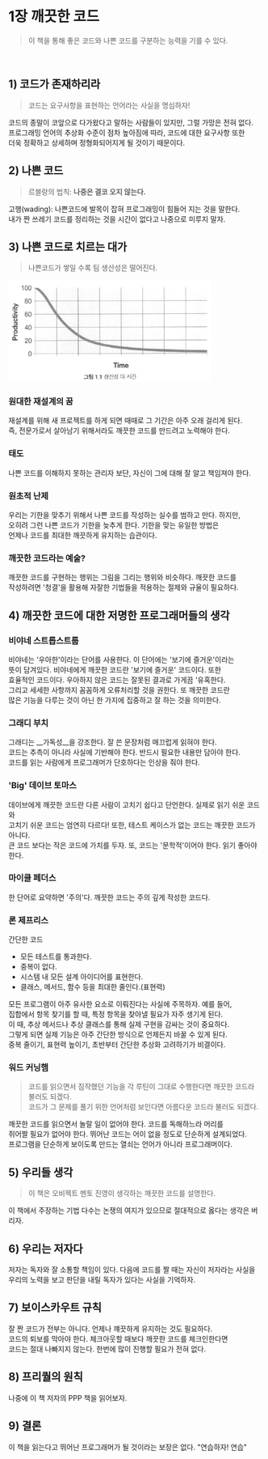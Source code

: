 # 1장 깨끗한 코드
> 이 책을 통해 좋은 코드와 나쁜 코드를 구분하는 능력을 기를 수 있다.
<br>

## 1) 코드가 존재하리라
> 코드는 요구사항을 표현하는 언어라는 사실을 명심하자!

코드의 종말이 코앞으로 다가왔다고 말하는 사람들이 있지만, 그럴 가망은 전혀 없다.<br>
프로그래밍 언어의 추상화 수준이 점차 높아짐에 따라, 코드에 대한 요구사항 또한 <br>
더욱 정확하고 상세하며 정형화되어지게 될 것이기 때문이다.
<br>

## 2) 나쁜 코드
> 르블랑의 법칙: __나중은 결코 오지 않는다.__

고행(wading): 나쁜코드에 발목이 잡혀 프로그래밍이 힘들어 지는 것을 말한다.<br>
내가 짠 쓰레기 코드를 정리하는 것을 시간이 없다고 나중으로 미루지 말자.
<br>

## 3) 나쁜 코드로 치르는 대가
> 나쁜코드가 쌓일 수록 팀 생산성은 떨어진다.

<img src="이미지/그림_1_1.png" width="400px"></img><br>

### 원대한 재설계의 꿈

재설계를 위해 새 프로젝트를 하게 되면 때때로 그 기간은 아주 오래 걸리게 된다.<br>
즉, 전문가로서 살아남기 위해서라도 깨끗한 코드를 만드려고 노력해야 한다.
<br>

### 태도

나쁜 코드를 이해하지 못하는 관리자 보단, 자신이 그에 대해 잘 알고 책임져야 한다.<br>


### 원초적 난제

우리는 기한을 맞추기 위해서 나쁜 코드를 작성하는 실수를 범하고 만다. 하지만,<br>
오히려 그런 나쁜 코드가 기한을 늦추게 한다. 기한을 맞는 유일한 방법은<br>
언제나 코드를 최대한 깨끗하게 유지하는 습관이다.
<br>

### 깨끗한 코드라는 예술?

깨끗한 코드를 구현하는 행위는 그림을 그리는 행위와 비슷하다. 깨끗한 코드를<br>
작성하려면 '청결'을 활용해 자잘한 기법들을 적용하는 절제와 규율이 필요하다.<br>

## 4) 깨끗한 코드에 대한 저명한 프로그래머들의 생각

### 비야네 스트롭스트룹

비야네는 '우아한'이라는 단어를 사용한다. 이 단어에는 '보기에 즐거운'이라는<br>
뜻이 담겨있다. 비야네에게 깨끗한 코드란 '보기에 즐거운' 코드이다. 또한<br>
효율적인 코드이다. 우아하지 않은 코드는 잘못된 결과로 가게끔 '유혹한다.<br>
그리고 세세한 사항까지 꼼꼼하게 오류처리할 것을 권한다. 또 깨끗한 코드란<br>
많은 기능을 다루는 것이 아닌 한 가지에 집중하고 잘 하는 것을 의미한다.
<br>

### 그래디 부치

그래디는 __가독성__을 강조한다. 잘 쓴 문장처럼 매끄럽게 읽혀야 한다.<br>
코드는 추측이 아니라 사실에 기반해야 한다. 반드시 필요한 내용만 담아야 한다.<br>
코드를 읽는 사람에게 프로그래머가 단호하다는 인상을 줘야 한다.
<br>

### 'Big' 데이브 토마스

데이브에게 깨끗한 코드란 다른 사람이 고치기 쉽다고 단언한다. 실제로 읽기 쉬운 코드와<br>
고치기 쉬운 코드는 엄연히 다르다! 또한, 테스트 케이스가 없는 코드는 깨끗한 코드가 아니다.<br>
큰 코드 보다는 작은 코드에 가치를 두자. 또, 코드는 '문학적'이어야 한다. 읽기 좋아야 한다.<br>

### 마이클 페더스

한 단어로 요약하면 '주의'다. 깨끗한 코드는 주의 깊게 작성한 코드다.<br>

### 론 제프리스

간단한 코드<br>
- 모든 테스트를 통과한다.
- 중복이 없다.
- 시스템 내 모든 설계 아이디어를 표현한다.
- 클래스, 메서드, 함수 등을 최대한 줄인다.(표현력)

모든 프로그램이 아주 유사한 요소로 이뤄진다는 사실에 주목하자. 예를 들어,<br>
집합에서 항목 찾기를 할 때, 특정 항목을 찾아낼 필요가 자주 생기게 된다.<br>
이 때, 추상 메서드나 추상 클래스를 통해 실제 구현을 감싸는 것이 중요하다.<br>
그렇게 되면 실제 기능은 아주 간단한 방식으로 언제든지 바꿀 수 있게 된다.<br>
중복 줄이기, 표현력 높이기, 초반부터 간단한 추상화 고려하기가 비결이다.<br>

### 워드 커닝햄
> 코드를 읽으면서 짐작했던 기능을 각 루틴이 그대로 수행한다면 깨끗한 코드라 불러도 되겠다.<br>
> 코드가 그 문제를 풀기 위한 언어처럼 보인다면 아름다운 코드라 불러도 되겠다. <br>

깨끗한 코드를 읽으면서 놀랄 일이 없어야 한다. 코드를 독해하느라 머리를<br>
쥐어짤 필요가 없어야 한다. 뛰어난 코드는 어이 없을 정도로 단순하게 설계되었다.<br>
프로그램을 단순하게 보이도록 만드는 열쇠는 언어가 아니라 프로그래머이다.<br>

## 5) 우리들 생각
> 이 책은 오비젝트 멘토 진영이 생각하는 깨끗한 코드를 설명한다.

이 책에서 주장하는 기법 다수는 논쟁의 여지가 있으므로 절대적으로 옳다는 생각은 버리자.<br>

## 6) 우리는 저자다

저자는 독자와 잘 소통할 책임이 있다. 다음에 코드를 짤 때는 자신이 저자라는 사실을<br>
우리의 노력을 보고 판단을 내릴 독자가 있다는 사실을 기억하자.<br>

## 7) 보이스카우트 규칙

잘 짠 코드가 전부는 아니다. 언제나 꺠끗하게 유지하는 것도 필요하다.<br>
코드의 퇴보를 막아야 한다. 체크아웃할 때보다 깨끗한 코드를 체크인한다면<br>
코드는 절대 나빠지지 않는다. 한번에 많이 진행할 필요가 전혀 없다.<br>

## 8) 프리퀄의 원칙

나중에 이 책 저자의 PPP 책을 읽어보자.<br>

## 9) 결론

이 책을 읽는다고 뛰어난 프로그래머가 될 것이라는 보장은 없다. "연습하자! 연습"<br>